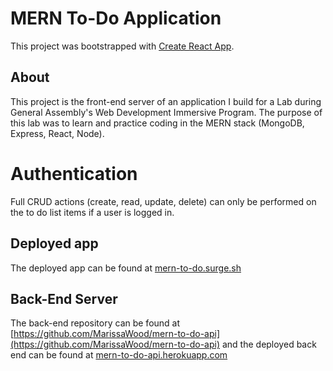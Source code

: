 # MERN To-Do Application

This project was bootstrapped with [Create React App](https://github.com/facebookincubator/create-react-app).

## About 

This project is the front-end server of an application I build for a Lab during General Assembly's Web Development Immersive Program.  The purpose of this lab was to learn and practice coding in the MERN stack (MongoDB, Express, React, Node).

# Authentication

Full CRUD actions (create, read, update, delete) can only be performed on the to do list items if a user is logged in.  

## Deployed app

The deployed app can be found at [mern-to-do.surge.sh](http://mern-to-do.surge.sh/)

## Back-End Server

The back-end repository can be found at [https://github.com/MarissaWood/mern-to-do-api](https://github.com/MarissaWood/mern-to-do-api) and the deployed back end can be found at [mern-to-do-api.herokuapp.com](http://mern-to-do-api.herokuapp.com)
